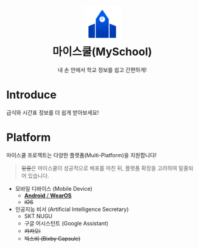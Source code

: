 <h1 align="center">
    <img src="https://raw.githubusercontent.com/gunyu1019/myschool/main/icon.png" width="100px" alt="" align="center"/><br/>
    마이스쿨(MySchool)
</h1>
<p align="center">
    내 손 안에서 학교 정보를 쉽고 간편하게!
</p>

# Introduce
급식와 시간표 정보를 더 쉽게 받아보세요!

# Platform
마이스쿨 프로젝트는 다양한 플랫폼(Muiti-Platform)을 지원합니다!
> ~~밑줄~~은 마이스쿨이 성공적으로 배포를 마친 뒤, 플랫폼 확장을 고려하여 밑줄되어 있습니다.

* 모바일 디바이스 (Mobile Device)
  * [**Android** / **WearOS**](https://github.com/gunyu1019/myschool-android)
  * ~~iOS~~ 
* 인공지능 비서 (Artificial Intelligence Secretary)
  * SKT NUGU
  * 구글 어시스턴트 (Google Assistant)
  * ~~카카오i~~
  * ~~빅스비 (Bixby Capsule)~~
